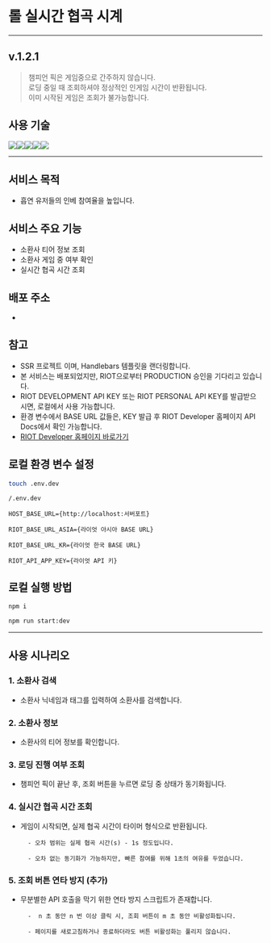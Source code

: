 # 롤 실시간 협곡 시계

---

## v.1.2.1

> 챔피언 픽은 게임중으로 간주하지 않습니다. <br>
> 로딩 중일 때 조회하셔야 정상적인 인게임 시간이 반환됩니다. <br>
> 이미 시작된 게임은 조회가 불가능합니다.

## 사용 기술

<img src="https://img.shields.io/badge/Handlebars.js-000?&style=for-the-badge&logo=handlebarsdotjs&logoColor=fff"/><img src="https://img.shields.io/badge/CSS-1572B6?style=for-the-badge&logo=css3&logoColor=white"/><img src="https://img.shields.io/badge/JavaScript-F7DF1E?style=for-the-badge&logo=javascript&logoColor=black"/><img src="https://img.shields.io/badge/Typescript-3178C6?style=for-the-badge&logo=Typescript&logoColor=white"/><img src="https://img.shields.io/badge/nestjs-E0234E?style=for-the-badge&logo=nestjs&logoColor=white">

---

## 서비스 목적

- 흡연 유저들의 인베 참여율을 높입니다.

## 서비스 주요 기능

- 소환사 티어 정보 조회
- 소환사 게임 중 여부 확인
- 실시간 협곡 시간 조회

## 배포 주소

-

## 참고

- SSR 프로젝트 이며, Handlebars 템플릿을 랜더링합니다.
- 본 서비스는 배포되었지만, RIOT으로부터 PRODUCTION 승인을 기다리고 있습니다.
- RIOT DEVELOPMENT API KEY 또는 RIOT PERSONAL API KEY를 발급받으시면, 로컬에서 사용 가능합니다.
- 환경 변수에서 BASE URL 값들은, KEY 발급 후 RIOT Developer 홈페이지 API Docs에서 확인 가능합니다.
- [RIOT Developer 홈페이지 바로가기](https://developer.riotgames.com/)

## 로컬 환경 변수 설정

```bash
touch .env.dev
```

```
/.env.dev

HOST_BASE_URL={http://localhost:서버포트}

RIOT_BASE_URL_ASIA={라이엇 아시아 BASE URL}

RIOT_BASE_URL_KR={라이엇 한국 BASE URL}

RIOT_API_APP_KEY={라이엇 API 키}

```

## 로컬 실행 방법

```bash
npm i

npm run start:dev
```

---

## 사용 시나리오

### 1. 소환사 검색

- 소환사 닉네임과 태그를 입력하여 소환사를 검색합니다.

### 2. 소환사 정보

- 소환사의 티어 정보를 확인합니다.

### 3. 로딩 진행 여부 조회

- 챔피언 픽이 끝난 후, 조회 버튼을 누르면 로딩 중 상태가 동기화됩니다.

### 4. 실시간 협곡 시간 조회

- 게임이 시작되면, 실제 협곡 시간이 타이머 형식으로 반환됩니다.

        - 오차 범위는 실제 협곡 시간(s) - 1s 정도입니다.

        - 오차 없는 동기화가 가능하지만, 빠른 참여를 위해 1초의 여유를 두었습니다.

### 5. 조회 버튼 연타 방지 (추가)

- 무분별한 API 호출을 막기 위한 연타 방지 스크립트가 존재합니다.

        -  n 초 동안 n 번 이상 클릭 시, 조회 버튼이 m 초 동안 비활성화됩니다.

        - 페이지를 새로고침하거나 종료하더라도 버튼 비활성화는 풀리지 않습니다.
